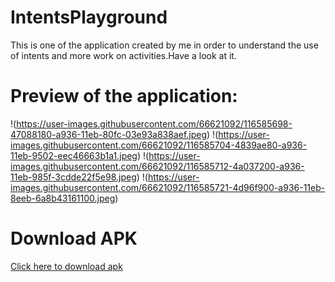 # IntentsPlayground
This is one of the application created by me in order to understand the use of intents and more work on activities.Have a look at it.

# Preview of the application:

!(https://user-images.githubusercontent.com/66621092/116585698-47088180-a936-11eb-80fc-03e93a838aef.jpeg)
!(https://user-images.githubusercontent.com/66621092/116585704-4839ae80-a936-11eb-9502-eec46663b1a1.jpeg)
!(https://user-images.githubusercontent.com/66621092/116585712-4a037200-a936-11eb-985f-3cdde22f5e98.jpeg)
!(https://user-images.githubusercontent.com/66621092/116585721-4d96f900-a936-11eb-8eeb-6a8b43161100.jpeg)

# Download APK
[Click here to download apk](https://github.com/sarthak5620/IntentsPlayground/blob/master/app-debug%20(6).apk)
